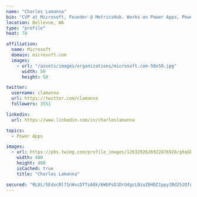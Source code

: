 ```yaml
---
name: "Charles Lamanna"
bio: "CVP at Microsoft, Founder @ MetricsHub. Works on Power Apps, Power Automate, Power Virtual Agent, Common Data Service and Dynamics 365."
location: Bellevue, WA
type: "profile"
heat: 78

affiliation:
  name: Microsoft
  domain: microsoft.com
  images:
    - url: "/assets/images/organizations/microsoft.com-50x50.jpg"
      width: 50
      height: 50

twitter:
  username: clamanna
  url: https://twitter.com/clamanna
  followers: 3551

linkedin:
  url: https://www.linkedin.com/in/charleslamanna

topics:
  - Power Apps

images:
  - url: https://pbs.twimg.com/profile_images/1263202626922876928/g6qGbHZ-_400x400.jpg
    width: 400
    height: 400
    isCached: true
    title: "Charles Lamanna"

secured: "RLUi/5EdxcNl71nWvcDTTsA0k/6WbPsDJDrUdgcLNioZ0HDZ1ppyJBd252Qfg8b3JdU39kuGEcKIyGkofgLRuN39ZmB9HLIs6g+z+4SntIqbJ4bMyOHDrb73PpJMxUf8ZF1cAhBD8nHfHLRPlxsOlt3yJYQ3rlEd8M0vVBrRYtvf7STmoQuwRuES26TAWuO3RaUwdnqSlRJAuhjEtZrEHD0ichDQuhK7KrAwSmu1ry0x+1lL8/6uA/K1/SIDRpg060cigdOhhUqlw+uEg/M4iyTKCARb0zYxpGdkheuPOmzTBsyQycdUGTmbKe56kcwqaJOwpyBTcucrxw3er863hoUFs9rMGJGf2C/5hLcjNopG9L4fts19GZjYqullIBUJHkrCk0XvqcFiVHtF4MhforGIYCLOxwfnA2qBVnEoz7k=;V3Hx+H4WOT4TiNyC/rBwHQ=="
---
```


